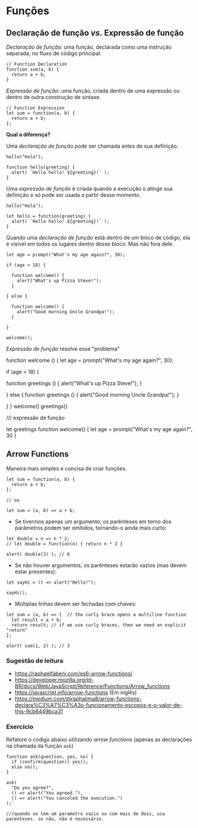 # Funções

## Declaração de função _vs._ Expressão de função

_Declaração de função:_ uma função, declarada como uma instrução separada, no fluxo de código principal.

```
// Function Declaration
function sum(a, b) {
  return a + b;
}
```

_Expressão de função:_ uma função, criada dentro de uma expressão ou dentro de outra construção de sintaxe.

```
// Function Expression
let sum = function(a, b) {
  return a + b;
};
```

**Qual a diferença?**

Uma _declaração de função_ pode ser chamada antes de sua definição.

```
hello("Hola");

function hello(greeting) {
  alert( `Hello hello! ${greeting}!` );
}
```

Uma _expressão de função_ é criada quando a execução o atinge sua definição e só pode ser usada a partir desse momento.

```
hello("Hola");

let hello = function(greeting) {
  alert( `Hello hello! ${greeting}!` );
}
```

Quando uma _declaração de função_ está dentro de um bloco de código, ela é visível em todos os lugares dentro desse bloco. Mas não fora dele.

```
let age = prompt("What's my age again?", 30);

if (age < 18) {

  function welcome() {
    alert("What's up Pizza Steve!");
  }

} else {

  function welcome() {
    alert("Good morning Uncle Grandpa!");
  }

}

welcome();
```

_Expressão de função_ resolve esse "problema"

function welcome () {
let age = prompt("What's my age again?", 30);


if (age < 18) {

  function greetings () {
    alert("What's up Pizza Steve!");
  }

} else {
   function greetings () {
    alert("Good morning Uncle Grandpa!");
  }

}
}
welcome()
greetings()

/// expressão de função

let greetings
function welcome() {
  let age = prompt("What's my age again?", 30
}

## Arrow Functions

Maneira mais simples e concisa de criar funções.

```
let sum = function(a, b) {
  return a + b;
};

// ou

let sum = (a, b) => a + b;
```

* Se tivermos apenas um argumento, os parênteses em torno dos parâmetros podem ser omitidos, tornando-o ainda mais curto:

```
let double = n => n * 2;
// let double = function(n) { return n * 2 }

alert( double(3) ); // 6
```

* Se não houver argumentos, os parênteses estarão vazios (mas devem estar presentes):

```
let sayHi = () => alert("Hello!");

sayHi();
```

* Múltiplas linhas devem ser fechadas com chaves:

```
let sum = (a, b) => {  // the curly brace opens a multiline function
  let result = a + b;
  return result; // if we use curly braces, then we need an explicit "return"
};

alert( sum(1, 2) ); // 3
```

### Sugestão de leitura

* https://raphaelfabeni.com/es6-arrow-functions/
* https://developer.mozilla.org/pt-BR/docs/Web/JavaScript/Reference/Functions/Arrow_functions
* https://javascript.info/arrow-functions (Em inglês)
* https://medium.com/@raphalima8/arrow-functions-declara%C3%A7%C3%A3o-funcionamento-escopos-e-o-valor-de-this-9cb6449bca31

### Exercício

Refatore o código abaixo utilizando _arrow functions_ (apenas as declarações na chamada da função `ask`)

```
function ask(question, yes, no) {
  if (confirm(question)) yes();
  else no();
}

ask(
  "Do you agree?",
  () => alert("You agreed."),
  () => alert("You canceled the execution.")
);`

///quando se tem um parametro vazio ou com mais de dois, usa parenteses. se não, não é necessário.